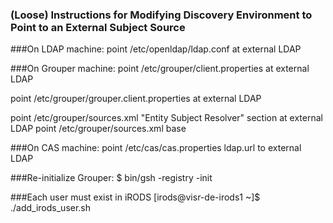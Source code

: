 ### (Loose) Instructions for Modifying Discovery Environment to Point to an External Subject Source

###On LDAP machine: 
point /etc/openldap/ldap.conf at external LDAP

###On Grouper machine:
point /etc/grouper/client.properties at external LDAP

point /etc/grouper/grouper.client.properties at external LDAP

point /etc/grouper/sources.xml "Entity Subject Resolver" section at external LDAP
point /etc/grouper/sources.xml base

###On CAS machine:
point /etc/cas/cas.properties ldap.url to external LDAP

###Re-initialize Grouper:
$ bin/gsh -registry -init

###Each user must exist in iRODS
[irods@visr-de-irods1 ~]$ ./add_irods_user.sh
